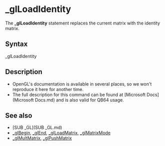 # _glLoadIdentity

The **_glLoadIdentity** statement replaces the current matrix with the identity matrix.

  

## Syntax

_glLoadIdentity
  

## Description

* OpenGL's documentation is available in several places, so we won't reproduce it here for another time.
* The full description for this command can be found at [Microsoft Docs](Microsoft Docs.md) and is also valid for QB64 usage.

  

## See also

* [SUB _GL](SUB _GL.md)
* [_glBegin](_glBegin.md), [_glEnd](_glEnd.md), [_glLoadMatrix](_glLoadMatrix.md), [_glMatrixMode](_glMatrixMode.md)
* [_glMultMatrix](_glMultMatrix.md), [_glPushMatrix](_glPushMatrix.md)

  
